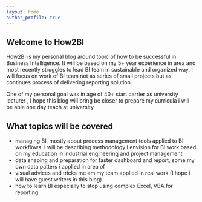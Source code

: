 ```yaml
---
layout: home
author_profile: true
---
```


## Welcome to How2BI

How2BI is my personal blog around topic of how to be successful in Business Intelligence. It will be based on my 5+ year experience in  area and most recently struggles to lead BI team in sustainable  and  organized way. I will focus on work of BI team not as series of small projects but as continues process of delivering reporting solution.

One of my personal goal was in age of 40+ start carrier as university lecturer , i hope this blog will bring be closer to prepare my curricula i will be able one day teach at university

## What topics will be covered

* managing BI, mostly about  process management tools applied to BI workflows. I will be describing methodology I envision for BI work based on my education in industrial  engineering and project management
* data shaping and preparation for faster dashboard and report, some my own data patters i applied in area of
* visual advices and tricks me am my team applied in real work (I hope i will have guest writers in this blog)
* how to learn BI especially to stop using complex Excel, VBA for reporting